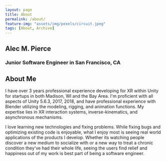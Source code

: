 ```yaml
---
layout: page
title: About
permalink: /about/
feature-img: "assets/img/pexels/circuit.jpeg"
tags: [About, Archive]
---
```


## Alec M. Pierce
### Junior Software Engineer in San Francisco, CA

## About Me

I have over 3 years professional experience developing for XR within Unity for startups in both Madison, WI and the Bay Area. I'm proficient with all aspects of Unity 5.6.3, 2017, 2018, and have professional experience with Blender utilizing the modeling, rigging, and animation functions. My expertise lies in XR interaction systems, inverse-kinematics, and asynchronous mechanisms.  

I love learning new technologies and fixing problems. While fixing bugs and optimizing existing code is enjoyable, what I enjoy most is seeing real world applications of the products I develop. Whether its watching people discover a new medium to socialize with or a new way to treat a chronic condition they've had their whole life, seeing the users find relief and happiness out of my work is best part of being a software engineer.

